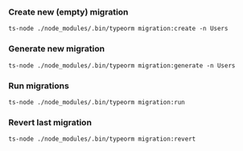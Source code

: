 ### Create new (empty) migration
```
ts-node ./node_modules/.bin/typeorm migration:create -n Users
```

### Generate new migration
```
ts-node ./node_modules/.bin/typeorm migration:generate -n Users
```

### Run migrations
```
ts-node ./node_modules/.bin/typeorm migration:run
```

### Revert last migration
```
ts-node ./node_modules/.bin/typeorm migration:revert
```